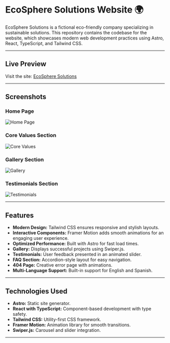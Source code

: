 # **EcoSphere Solutions Website** 🌍

EcoSphere Solutions is a fictional eco-friendly company specializing in sustainable solutions. This repository contains the codebase for the website, which showcases modern web development practices using Astro, React, TypeScript, and Tailwind CSS.

---

## **Live Preview**

Visit the site: [EcoSphere Solutions](https://ecospheresolutions.netlify.app)

---

## **Screenshots**

### Home Page  
![Home Page](https://i.ibb.co/SKTkvdn/home.png)

### Core Values Section  
![Core Values](https://i.ibb.co/WGTTSTD/valores.png)

### Gallery Section  
![Gallery](https://i.ibb.co/8xgbmr2/gallery.png)

### Testimonials Section  
![Testimonials](https://i.ibb.co/QXvq3SD/testimonial.png)

---

## **Features**

- **Modern Design:** Tailwind CSS ensures responsive and stylish layouts.
- **Interactive Components:** Framer Motion adds smooth animations for an engaging user experience.
- **Optimized Performance:** Built with Astro for fast load times.
- **Gallery:** Displays successful projects using Swiper.js.
- **Testimonials:** User feedback presented in an animated slider.
- **FAQ Section:** Accordion-style layout for easy navigation.
- **404 Page:** Creative error page with animations.
- **Multi-Language Support:** Built-in support for English and Spanish.

---

## **Technologies Used**

- **Astro:** Static site generator.
- **React with TypeScript:** Component-based development with type safety.
- **Tailwind CSS:** Utility-first CSS framework.
- **Framer Motion:** Animation library for smooth transitions.
- **Swiper.js:** Carousel and slider integration.

---
